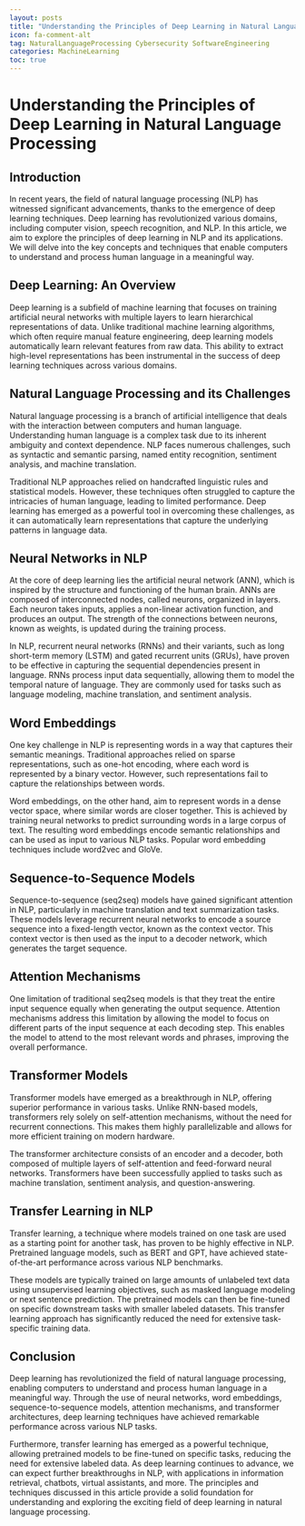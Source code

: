 ```yaml
---
layout: posts
title: "Understanding the Principles of Deep Learning in Natural Language Processing"
icon: fa-comment-alt
tag: NaturalLanguageProcessing Cybersecurity SoftwareEngineering
categories: MachineLearning
toc: true
---
```



# Understanding the Principles of Deep Learning in Natural Language Processing

## Introduction

In recent years, the field of natural language processing (NLP) has witnessed significant advancements, thanks to the emergence of deep learning techniques. Deep learning has revolutionized various domains, including computer vision, speech recognition, and NLP. In this article, we aim to explore the principles of deep learning in NLP and its applications. We will delve into the key concepts and techniques that enable computers to understand and process human language in a meaningful way.

## Deep Learning: An Overview

Deep learning is a subfield of machine learning that focuses on training artificial neural networks with multiple layers to learn hierarchical representations of data. Unlike traditional machine learning algorithms, which often require manual feature engineering, deep learning models automatically learn relevant features from raw data. This ability to extract high-level representations has been instrumental in the success of deep learning techniques across various domains.

## Natural Language Processing and its Challenges

Natural language processing is a branch of artificial intelligence that deals with the interaction between computers and human language. Understanding human language is a complex task due to its inherent ambiguity and context dependence. NLP faces numerous challenges, such as syntactic and semantic parsing, named entity recognition, sentiment analysis, and machine translation.

Traditional NLP approaches relied on handcrafted linguistic rules and statistical models. However, these techniques often struggled to capture the intricacies of human language, leading to limited performance. Deep learning has emerged as a powerful tool in overcoming these challenges, as it can automatically learn representations that capture the underlying patterns in language data.

## Neural Networks in NLP

At the core of deep learning lies the artificial neural network (ANN), which is inspired by the structure and functioning of the human brain. ANNs are composed of interconnected nodes, called neurons, organized in layers. Each neuron takes inputs, applies a non-linear activation function, and produces an output. The strength of the connections between neurons, known as weights, is updated during the training process.

In NLP, recurrent neural networks (RNNs) and their variants, such as long short-term memory (LSTM) and gated recurrent units (GRUs), have proven to be effective in capturing the sequential dependencies present in language. RNNs process input data sequentially, allowing them to model the temporal nature of language. They are commonly used for tasks such as language modeling, machine translation, and sentiment analysis.

## Word Embeddings

One key challenge in NLP is representing words in a way that captures their semantic meanings. Traditional approaches relied on sparse representations, such as one-hot encoding, where each word is represented by a binary vector. However, such representations fail to capture the relationships between words.

Word embeddings, on the other hand, aim to represent words in a dense vector space, where similar words are closer together. This is achieved by training neural networks to predict surrounding words in a large corpus of text. The resulting word embeddings encode semantic relationships and can be used as input to various NLP tasks. Popular word embedding techniques include word2vec and GloVe.

## Sequence-to-Sequence Models

Sequence-to-sequence (seq2seq) models have gained significant attention in NLP, particularly in machine translation and text summarization tasks. These models leverage recurrent neural networks to encode a source sequence into a fixed-length vector, known as the context vector. This context vector is then used as the input to a decoder network, which generates the target sequence.

## Attention Mechanisms

One limitation of traditional seq2seq models is that they treat the entire input sequence equally when generating the output sequence. Attention mechanisms address this limitation by allowing the model to focus on different parts of the input sequence at each decoding step. This enables the model to attend to the most relevant words and phrases, improving the overall performance.

## Transformer Models

Transformer models have emerged as a breakthrough in NLP, offering superior performance in various tasks. Unlike RNN-based models, transformers rely solely on self-attention mechanisms, without the need for recurrent connections. This makes them highly parallelizable and allows for more efficient training on modern hardware.

The transformer architecture consists of an encoder and a decoder, both composed of multiple layers of self-attention and feed-forward neural networks. Transformers have been successfully applied to tasks such as machine translation, sentiment analysis, and question-answering.

## Transfer Learning in NLP

Transfer learning, a technique where models trained on one task are used as a starting point for another task, has proven to be highly effective in NLP. Pretrained language models, such as BERT and GPT, have achieved state-of-the-art performance across various NLP benchmarks.

These models are typically trained on large amounts of unlabeled text data using unsupervised learning objectives, such as masked language modeling or next sentence prediction. The pretrained models can then be fine-tuned on specific downstream tasks with smaller labeled datasets. This transfer learning approach has significantly reduced the need for extensive task-specific training data.

## Conclusion

Deep learning has revolutionized the field of natural language processing, enabling computers to understand and process human language in a meaningful way. Through the use of neural networks, word embeddings, sequence-to-sequence models, attention mechanisms, and transformer architectures, deep learning techniques have achieved remarkable performance across various NLP tasks.

Furthermore, transfer learning has emerged as a powerful technique, allowing pretrained models to be fine-tuned on specific tasks, reducing the need for extensive labeled data. As deep learning continues to advance, we can expect further breakthroughs in NLP, with applications in information retrieval, chatbots, virtual assistants, and more. The principles and techniques discussed in this article provide a solid foundation for understanding and exploring the exciting field of deep learning in natural language processing.